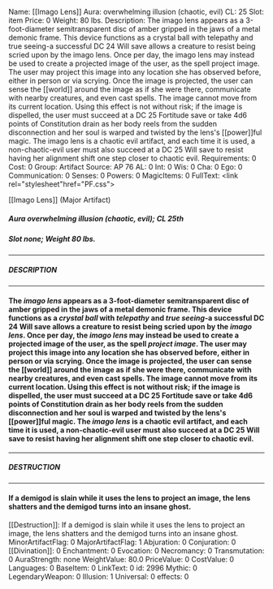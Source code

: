 Name: [[Imago Lens]]
Aura: overwhelming illusion (chaotic, evil)
CL: 25
Slot: item
Price: 0
Weight: 80 lbs.
Description: The imago lens appears as a 3-foot-diameter semitransparent disc of amber gripped in the jaws of a metal demonic frame. This device functions as a crystal ball with telepathy and true seeing-a successful DC 24 Will save allows a creature to resist being scried upon by the imago lens. Once per day, the imago lens may instead be used to create a projected image of the user, as the spell project image. The user may project this image into any location she has observed before, either in person or via scrying. Once the image is projected, the user can sense the [[world]] around the image as if she were there, communicate with nearby creatures, and even cast spells. The image cannot move from its current location. Using this effect is not without risk; if the image is dispelled, the user must succeed at a DC 25 Fortitude save or take 4d6 points of Constitution drain as her body reels from the sudden disconnection and her soul is warped and twisted by the lens's [[power]]ful magic. The imago lens is a chaotic evil artifact, and each time it is used, a non-chaotic-evil user must also succeed at a DC 25 Will save to resist having her alignment shift one step closer to chaotic evil.
Requirements: 0
Cost: 0
Group: Artifact
Source: AP 76
AL: 0
Int: 0
Wis: 0
Cha: 0
Ego: 0
Communication: 0
Senses: 0
Powers: 0
MagicItems: 0
FullText: <link rel="stylesheet"href="PF.css"><div class="heading"><p class="alignleft">[[Imago Lens]] (Major Artifact)</p><div style="clear: both;"></div></div><div><h5><b>Aura </b>overwhelming illusion (chaotic, evil); <b>CL </b>25th</h5><h5><b>Slot </b>none; <b>Weight </b>80 lbs.</h5></div><hr/><div><h5><b>DESCRIPTION</b></h5></div><hr/><div><h4><p>The <i>imago lens</i> appears as a 3-foot-diameter semitransparent disc of amber gripped in the jaws of a metal demonic frame. This device functions as a <i>crystal ball</i> with <i>telepathy</i> and <i>true seeing</i>-a successful DC 24 Will save allows a creature to resist being scried upon by the <i>imago lens</i>. Once per day, the <i>imago lens</i> may instead be used to create a projected image of the user, as the spell <i>project image</i>. The user may project this image into any location she has observed before, either in person or via scrying. Once the image is projected, the user can sense the [[world]] around the image as if she were there, communicate with nearby creatures, and even cast spells. The image cannot move from its current location. Using this effect is not without risk; if the image is dispelled, the user must succeed at a DC 25 Fortitude save or take 4d6 points of Constitution drain as her body reels from the sudden disconnection and her soul is warped and twisted by the lens's [[power]]ful magic. The <i>imago lens</i> is a chaotic evil artifact, and each time it is used, a non-chaotic-evil user must also succeed at a DC 25 Will save to resist having her alignment shift one step closer to chaotic evil.</p></h4></div><hr/><div><h5><b>DESTRUCTION</b></h5></div><hr/><div><h4><p>If a demigod is slain while it uses the lens to project an image, the lens shatters and the demigod turns into an insane ghost.</p></h4></div>
[[Destruction]]: If a demigod is slain while it uses the lens to project an image, the lens shatters and the demigod turns into an insane ghost.
MinorArtifactFlag: 0
MajorArtifactFlag: 1
Abjuration: 0
Conjuration: 0
[[Divination]]: 0
Enchantment: 0
Evocation: 0
Necromancy: 0
Transmutation: 0
AuraStrength: none
WeightValue: 80.0
PriceValue: 0
CostValue: 0
Languages: 0
BaseItem: 0
LinkText: 0
id: 2996
Mythic: 0
LegendaryWeapon: 0
Illusion: 1
Universal: 0
effects: 0
